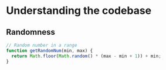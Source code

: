 # Understanding the codebase

## Randomness

```js
// Random number in a range
function getRandomNum(min, max) {
  return Math.floor(Math.random() * (max - min + 1)) + min;
}
```
